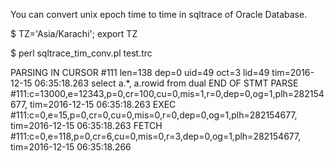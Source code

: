 You can convert unix epoch time to time in sqltrace of Oracle Database.

$ TZ='Asia/Karachi'; export TZ

$ perl sqltrace_tim_conv.pl test.trc

PARSING IN CURSOR #111 len=138 dep=0 uid=49 oct=3 lid=49 tim=2016-12-15 06:35:18.263
select a.*, a.rowid
from dual
END OF STMT
PARSE #111:c=13000,e=12343,p=0,cr=100,cu=0,mis=1,r=0,dep=0,og=1,plh=282154677, tim=2016-12-15 06:35:18.263
EXEC #111:c=0,e=15,p=0,cr=0,cu=0,mis=0,r=0,dep=0,og=1,plh=282154677, tim=2016-12-15 06:35:18.263
FETCH #111:c=0,e=118,p=0,cr=6,cu=0,mis=0,r=3,dep=0,og=1,plh=282154677, tim=2016-12-15 06:35:18.266
